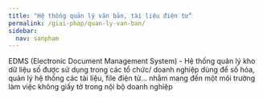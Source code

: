 ```yaml
---
title: "Hệ thống quản lý văn bản, tài liệu điện tử"
permalink: /giai-phap/quan-ly-van-ban/
sidebar:
  nav: sanpham
---
```


EDMS (Electronic Document Management System) - Hệ thống quản lý kho dữ liệu số được sử dụng trong các tổ chức/ doanh nghiệp dùng để số hóa, quản lý hệ thống các tài liệu, file điện tử... nhằm mang đến một môi trường làm việc không giấy tờ trong nội bộ doanh nghiệp

